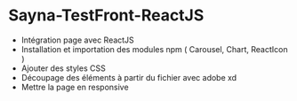 # Sayna-TestFront-ReactJS

- Intégration page avec ReactJS
- Installation et importation des modules npm ( Carousel, Chart, ReactIcon )
- Ajouter des styles CSS
- Découpage des éléments à partir du fichier avec adobe xd
- Mettre la page en responsive
